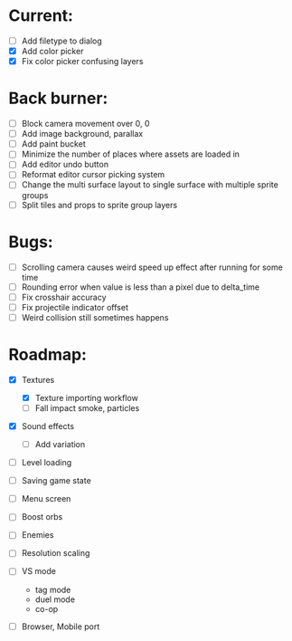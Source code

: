 # Current:

- [ ] Add filetype to dialog
- [x] Add color picker
- [x] Fix color picker confusing layers

# Back burner:

- [ ] Block camera movement over 0, 0
- [ ] Add image background, parallax
- [ ] Add paint bucket
- [ ] Minimize the number of places where assets are loaded in
- [ ] Add editor undo button
- [ ] Reformat editor cursor picking system
- [ ] Change the multi surface layout to single surface with multiple sprite groups
- [ ] Split tiles and props to sprite group layers

# Bugs:

- [ ] Scrolling camera causes weird speed up effect after running for some time
- [ ] Rounding error when value is less than a pixel due to delta_time
- [ ] Fix crosshair accuracy
- [ ] Fix projectile indicator offset
- [ ] Weird collision still sometimes happens

# Roadmap:

- [x] Textures
  - [x] Texture importing workflow
  - [ ] Fall impact smoke, particles
- [x] Sound effects
  - [ ] Add variation
- [ ] Level loading
- [ ] Saving game state
- [ ] Menu screen

- [ ] Boost orbs
- [ ] Enemies

- [ ] Resolution scaling

- [ ] VS mode
  - tag mode
  - duel mode
  - co-op
- [ ] Browser, Mobile port
